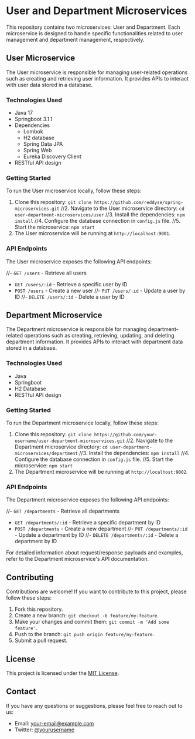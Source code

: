 # User and Department Microservices

This repository contains two microservices: User and Department. Each microservice is designed to handle specific functionalities related to user management and department management, respectively.

## User Microservice

The User microservice is responsible for managing user-related operations such as creating and retrieving user information. It provides APIs to interact with user data stored in a database.

### Technologies Used

- Java 17
- Springboot 3.1.1
- Dependencies
  - Lombok
  - H2 database
  - Spring Data JPA
  - Spring Web
  - Eureka Discovery Client
- RESTful API design

### Getting Started

To run the User microservice locally, follow these steps:

1. Clone this repository: `git clone https://github.com/reddyse/spring-microservices.git`
//2. Navigate to the User microservice directory: `cd user-department-microservices/user`
//3. Install the dependencies: `npm install`
//4. Configure the database connection in `config.js` file.
//5. Start the microservice: `npm start`
6. The User microservice will be running at `http://localhost:9001`.

### API Endpoints

The User microservice exposes the following API endpoints:

//- `GET /users` - Retrieve all users
- `GET /users/:id` - Retrieve a specific user by ID
- `POST /users` - Create a new user
//- `PUT /users/:id` - Update a user by ID
//- `DELETE /users/:id` - Delete a user by ID

## Department Microservice

The Department microservice is responsible for managing department-related operations such as creating, retrieving, updating, and deleting department information. It provides APIs to interact with department data stored in a database.

### Technologies Used

- Java
- Springboot
- H2 Database
- RESTful API design

### Getting Started

To run the Department microservice locally, follow these steps:

1. Clone this repository: `git clone https://github.com/your-username/user-department-microservices.git`
//2. Navigate to the Department microservice directory: `cd user-department-microservices/department`
//3. Install the dependencies: `npm install`
//4. Configure the database connection in `config.js` file.
//5. Start the microservice: `npm start`
6. The Department microservice will be running at `http://localhost:9002`.

### API Endpoints

The Department microservice exposes the following API endpoints:

//- `GET /departments` - Retrieve all departments
- `GET /departments/:id` - Retrieve a specific department by ID
- `POST /departments` - Create a new department
//- `PUT /departments/:id` - Update a department by ID
//- `DELETE /departments/:id` - Delete a department by ID

For detailed information about request/response payloads and examples, refer to the Department microservice's API documentation.

## Contributing

Contributions are welcome! If you want to contribute to this project, please follow these steps:

1. Fork this repository.
2. Create a new branch: `git checkout -b feature/my-feature`.
3. Make your changes and commit them: `git commit -m 'Add some feature'`.
4. Push to the branch: `git push origin feature/my-feature`.
5. Submit a pull request.

## License

This project is licensed under the [MIT License](LICENSE).

## Contact

If you have any questions or suggestions, please feel free to reach out to us:

- Email: [your-email@example.com](mailto:your-email@example.com)
- Twitter: [@yourusername](https://twitter.com/yourusername)

